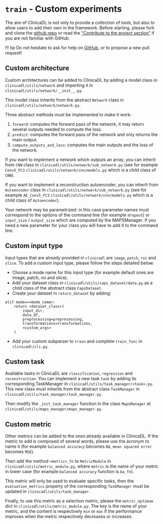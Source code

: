 # `train` - Custom experiments

The aim of ClinicaDL is not only to provide a collection of tools, 
but also to allow users to add their own in the framework.
Before starting, please fork and clone the [github repo](https://github.com/aramis-lab/clinicadl]) or
read the ["Contribute to the project section"](./Newcomers.md) if you are not familiar with GitHub.

!!! tip
    Do not hesitate to ask for help on [GitHub](https://github.com/aramis-lab/clinicadl/issues/new), 
    or to propose a new pull request!


## Custom architecture 

Custom architectures can be added to ClinicaDL by adding a model class in `clinicadl/utils/network` 
and importing it in `clinicadl/utils/network/__init__.py`.

This model class inherits from  the abstract `Network` class in `clinicadl/utils/network/network.py`.

Three abstract methods must be implemented to make it work:

1. `forward`: computes the forward pass of the network, it may return several outputs
   needed to compute the loss.
2. `predict`: computes the forward pass of the network and only returns the main output.
3. `compute_outputs_and_loss`: computes the main outputs and the loss of the network.

If you want to implement a network which outputs an array, you can inherit from `CNN` class in
`clinicadl/utils/network/sub_network.py` (see for example `Conv5_FC3` `clinicadl/utils/network/cnn/models.py`
which is a child class of `CNN`).

If you want to implement a reconstruction autoencoder, you can inherit from `Autoencoder` class in
`clinicadl/utils/network/sub_network.py` (see for example `AE_Conv5_FC3` `clinicadl/utils/network/cnn/models.py`
which is a child class of `Autoencoder`).

Your network may be parametrized: in this case parameter names must correspond to the options of the
command line (for example `dropout`) or `input_size` / `output_size` which are computed by the MAPSManager. 
If you need a new parameter for your class you will have to add it to the command line.


## Custom input type

Input types that are already provided in `clinicadl` are `image`, `patch`, `roi` and `slice`. To add a custom input type, 
please follow the steps detailed below:

- Choose a mode name for this input type (for example default ones are image, patch, roi and slice). 
- Add your dataset class in `clinicadl/utils/caps_dataset/data.py` as a child class of the abstract class `CapsDataset`.
- Create your dataset in `return_dataset` by adding:
```
elif mode==<mode_name>:
    return <dataset_class>(
        input_dir,
        data_df,
        preprocessing=preprocessing,
        transformations=transformations,
        <custom_args>
    )
```
- Add your custom subparser to `train` and complete `train_func` in `clinicadl/cli.py`.

## Custom task

Available tasks in ClinicaDL are `classification`, `regression` and `reconstruction`.
You can implement a new task `task` by adding its corresponding TaskManager in 
`clinicadl/utils/task_manager/<task>.py`. This new class must inherits from the abstract class
`TaskManager` in `clinicadl/utils/task_manager/task_manager.py`.

Then modify the `_init_task_manager` function in the class `MapsManager` at 
`clinicadl/utils/maps_manager/maps_manager.py`.

## Custom metric

Other metrics can be added to the ones already available in ClinicaDL.
If the metric to add is composed of several words, please use the acronym
to name it (for example `balanced accuracy` becomes `BA`, `mean squared error`
becomes `MSE`).

Then add the method `<metric>_fn` to `MetricModule` in `clinicadl/utils/metric_module.py`,
where `metric` is the name of your metric in lower case (for example `balanced accuracy` function
is `ba_fn`).

This metric will only be used to evaluate specific tasks, then the `evaluation_metrics` property of 
the corresponding `TaskManager` must be updated in `clinicadl/utils/task_manager`.

Finally, to use this metric as a selection metric, please the `metric_optimum` dict in
`clinicadl/utils/metric_module.py`. The key is the name of your metric, and the content is respectively
`min` or `max` if the performance improves when the metric respectively decreases or increases.
